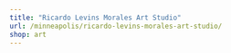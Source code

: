 ```yaml
---
title: "Ricardo Levins Morales Art Studio"
url: /minneapolis/ricardo-levins-morales-art-studio/
shop: art
---
```

